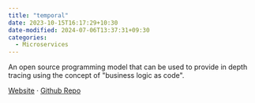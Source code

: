 ```yaml
---
title: "temporal"
date: 2023-10-15T16:17:29+10:30
date-modified: 2024-07-06T13:37:31+09:30
categories:
  - Microservices
---
```


An open source programming model that can be used to provide in depth tracing using the concept of "business logic as code".

[Website](https://temporal.io/) · [Github Repo](https://github.com/temporalio/temporal)
